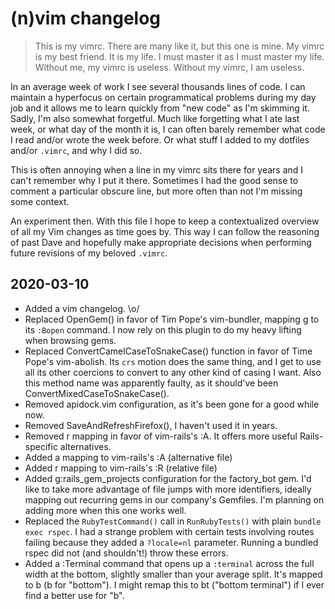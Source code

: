 # (n)vim changelog
> This is my vimrc. There are many like it, but this one is mine.
> My vimrc is my best friend. It is my life. I must master it as I must master my life.
> Without me, my vimrc is useless. Without my vimrc, I am useless.

In an average week of work I see several thousands lines of code. I can maintain
a hyperfocus on certain programmatical problems during my day job and it allows
me to learn quickly from "new code" as I'm skimming it. Sadly, I'm also somewhat
forgetful. Much like forgetting what I ate last week, or what day of the month 
it is, I can often barely remember what code I read and/or wrote the week 
before. Or what stuff I added to my dotfiles and/or `.vimrc`, and why I did so.

This is often annoying when a line in my vimrc sits there for years and I can't 
remember why I put it there. Sometimes I had the good sense to comment a 
particular obscure line, but more often than not I'm missing some context.

An experiment then. With this file I hope to keep a contextualized overview of 
all my Vim changes as time goes by. This way I can follow the reasoning of past 
Dave and hopefully make appropriate decisions when performing future revisions
of my beloved `.vimrc`.

## 2020-03-10

* Added a vim changelog. \o/
* Replaced OpenGem() in favor of Tim Pope's vim-bundler, mapping <leader>g to 
its `:Bopen` command. I now rely on this plugin to do my heavy lifting when
browsing gems.
* Replaced ConvertCamelCaseToSnakeCase() function in favor of Time Pope's
vim-abolish. Its `crs` motion does the same thing, and I get to use all its 
other coercions to convert to any other kind of casing I want. Also this method
name was apparently faulty, as it should've been ConvertMixedCaseToSnakeCase().
* Removed apidock.vim configuration, as it's been gone for a good while now.
* Removed SaveAndRefreshFirefox(), I haven't used it in years.
* Removed <leader>r mapping in favor of vim-rails's :A. It offers more useful 
Rails-specific alternatives.
* Added <leader>a mapping to vim-rails's :A (alternative file)
* Added <leader>r mapping to vim-rails's :R (relative file)
* Added g:rails_gem_projects configuration for the factory_bot gem. I'd like to
take more advantage of file jumps with more identifiers, ideally mapping out
recurring gems in our company's Gemfiles. I'm planning on adding more when this
one works well.
* Replaced the `RubyTestCommand()` call in `RunRubyTests()` with plain 
`bundle exec rspec`. I had a strange problem with certain tests involving routes
failing because they added a `?locale=nl` parameter. Running a bundled rspec
did not (and shouldn't!) throw these errors.
* Added a :Terminal command that opens up a `:terminal` across the full width at
the bottom, slightly smaller than your average split. It's mapped to <leader>b 
(b for "bottom"). I might remap this to <leader>bt ("bottom terminal") if I ever 
find a better use for "b".
